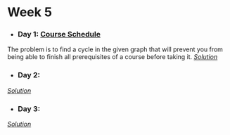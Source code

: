 # Week 5

* ### Day 1: [Course Schedule](https://leetcode.com/explore/featured/card/may-leetcoding-challenge/538/week-5-may-29th-may-31st/3344/)
The problem is to find a cycle in the given graph that will prevent you from being able to finish all prerequisites of a course before taking it.
[*Solution*](course_schedule.c++)

* ### Day 2: []()

[*Solution*]()

* ### Day 3: []()

[*Solution*]()
